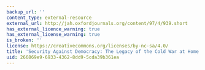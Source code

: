 ```yaml
---
backup_url: ''
content_type: external-resource
external_url: http://jah.oxfordjournals.org/content/97/4/939.short
has_external_licence_warning: true
has_external_license_warning: true
is_broken: ''
license: https://creativecommons.org/licenses/by-nc-sa/4.0/
title: 'Security Against Democracy: The Legacy of the Cold War at Home'
uid: 266869e9-6933-4362-8dd9-5cda39b361ea
---
```

